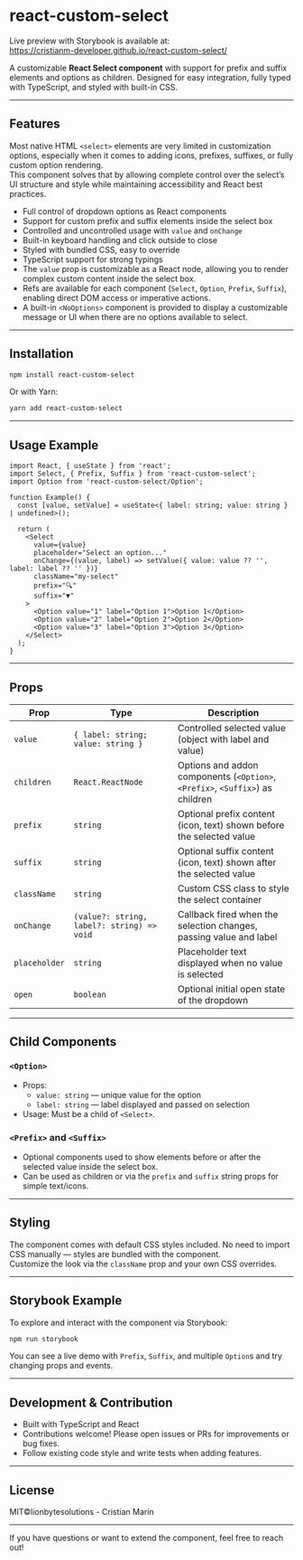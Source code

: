 
# react-custom-select

Live preview with Storybook is available at:  
https://cristianm-developer.github.io/react-custom-select/

A customizable **React Select component** with support for prefix and suffix elements and options as children. Designed for easy integration, fully typed with TypeScript, and styled with built-in CSS.

---

## Features

Most native HTML `<select>` elements are very limited in customization options, especially when it comes to adding icons, prefixes, suffixes, or fully custom option rendering.  
This component solves that by allowing complete control over the select’s UI structure and style while maintaining accessibility and React best practices.

- Full control of dropdown options as React components  
- Support for custom prefix and suffix elements inside the select box  
- Controlled and uncontrolled usage with `value` and `onChange`  
- Built-in keyboard handling and click outside to close  
- Styled with bundled CSS, easy to override  
- TypeScript support for strong typings
- The `value` prop is customizable as a React node, allowing you to render complex custom content inside the select box.
- Refs are available for each component (`Select`, `Option`, `Prefix`, `Suffix`), enabling direct DOM access or imperative actions.
- A built-in `<NoOptions>` component is provided to display a customizable message or UI when there are no options available to select.

---

## Installation

```bash
npm install react-custom-select
```

Or with Yarn:

```bash
yarn add react-custom-select
```

---

## Usage Example

```tsx
import React, { useState } from 'react';
import Select, { Prefix, Suffix } from 'react-custom-select';
import Option from 'react-custom-select/Option';

function Example() {
  const [value, setValue] = useState<{ label: string; value: string } | undefined>();

  return (
    <Select
      value={value}
      placeholder="Select an option..."
      onChange={(value, label) => setValue({ value: value ?? '', label: label ?? '' })}
      className="my-select"
      prefix="🔍"
      suffix="▼"
    >
      <Option value="1" label="Option 1">Option 1</Option>
      <Option value="2" label="Option 2">Option 2</Option>
      <Option value="3" label="Option 3">Option 3</Option>
    </Select>
  );
}
```

---

## Props

| Prop         | Type                                        | Description                                                      |
|--------------|---------------------------------------------|------------------------------------------------------------------|
| `value`      | `{ label: string; value: string }`          | Controlled selected value (object with label and value)          |
| `children`   | `React.ReactNode`                           | Options and addon components (`<Option>`, `<Prefix>`, `<Suffix>`) as children |
| `prefix`     | `string`                                   | Optional prefix content (icon, text) shown before the selected value |
| `suffix`     | `string`                                   | Optional suffix content (icon, text) shown after the selected value |
| `className`  | `string`                                   | Custom CSS class to style the select container                   |
| `onChange`   | `(value?: string, label?: string) => void` | Callback fired when the selection changes, passing value and label |
| `placeholder`| `string`                                   | Placeholder text displayed when no value is selected             |
| `open`       | `boolean`                                  | Optional initial open state of the dropdown                      |

---

## Child Components

### `<Option>`

- Props:  
  - `value: string` — unique value for the option  
  - `label: string` — label displayed and passed on selection  
- Usage: Must be a child of `<Select>`.  

### `<Prefix>` and `<Suffix>`

- Optional components used to show elements before or after the selected value inside the select box.  
- Can be used as children or via the `prefix` and `suffix` string props for simple text/icons.  

---

## Styling

The component comes with default CSS styles included. No need to import CSS manually — styles are bundled with the component.  
Customize the look via the `className` prop and your own CSS overrides.

---

## Storybook Example

To explore and interact with the component via Storybook:

```bash
npm run storybook
```

You can see a live demo with `Prefix`, `Suffix`, and multiple `Option`s and try changing props and events.

---

## Development & Contribution

- Built with TypeScript and React  
- Contributions welcome! Please open issues or PRs for improvements or bug fixes.  
- Follow existing code style and write tests when adding features.

---

## License

MIT©lionbytesolutions - Cristian Marin

---

If you have questions or want to extend the component, feel free to reach out!
